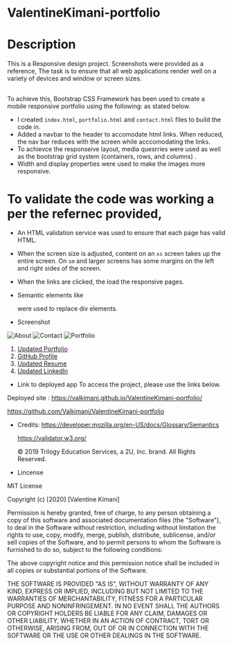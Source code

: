 # ValentineKimani-portfolio

<!--Added a description of the refactor project-->

# Description

This is a Responsive design project. Screenshots were provided as a reference, The task is to ensure that all web applications render well on a variety of devices and window or screen sizes.

##

To achieve this, Bootstrap CSS Framework has been used to create a mobile responsive portfolio using the following:
as stated below.

- I created `index.html`, `portfolio.html` and `contact.html` files to build the code in.
- Added a navbar to the header to accomodate html links. When reduced, the nav bar reduces with the screen while acccomodating the links.
- To achievce the responseive layout, media quesrries were used as well as the bootstrap grid system (containers, rows, and columns) .
- Width and display properties were used to make the images more responsive.

# To validate the code was working a per the refernec provided,

- An HTML validation service was used to ensure that each page has valid HTML.
- When the screen size is adjusted, content on an `xs` screen takes up the entire screen. On `sm` and larger screens has some margins on the left and right sides of the screen.
- When the links are clicked, the load the responsive pages.
- Semantic elements like <nav></nav> were used to replace div elements.

- Screenshot

![About](./images/aboutme.png)
![Contact](./images/contact.png)
![Portfolio](./images/portfolio.png)

1. [Updated Portfolio](#updated-portfolio)
2. [GitHub Profile](#updated-github-profile)
3. [Updated Resume](#updated-resume)
4. [Updated LinkedIn](#updated-linkedin)

- Link to deployed app
  To access the project, please use the links below.

Deployed site : https://valkimani.github.io/ValentineKimani-portfolio/

https://github.com/Valkimani/ValentineKimani-portfolio

- Credits:
  https://developer.mozilla.org/en-US/docs/Glossary/Semantics

  https://validator.w3.org/

  © 2019 Trilogy Education Services, a 2U, Inc. brand. All Rights Reserved.

- Lincense

MIT License

Copyright (c) [2020] [Valentine Kimani]

Permission is hereby granted, free of charge, to any person obtaining a copy
of this software and associated documentation files (the "Software"), to deal
in the Software without restriction, including without limitation the rights
to use, copy, modify, merge, publish, distribute, sublicense, and/or sell
copies of the Software, and to permit persons to whom the Software is
furnished to do so, subject to the following conditions:

The above copyright notice and this permission notice shall be included in all
copies or substantial portions of the Software.

THE SOFTWARE IS PROVIDED "AS IS", WITHOUT WARRANTY OF ANY KIND, EXPRESS OR
IMPLIED, INCLUDING BUT NOT LIMITED TO THE WARRANTIES OF MERCHANTABILITY,
FITNESS FOR A PARTICULAR PURPOSE AND NONINFRINGEMENT. IN NO EVENT SHALL THE
AUTHORS OR COPYRIGHT HOLDERS BE LIABLE FOR ANY CLAIM, DAMAGES OR OTHER
LIABILITY, WHETHER IN AN ACTION OF CONTRACT, TORT OR OTHERWISE, ARISING FROM,
OUT OF OR IN CONNECTION WITH THE SOFTWARE OR THE USE OR OTHER DEALINGS IN THE
SOFTWARE.
